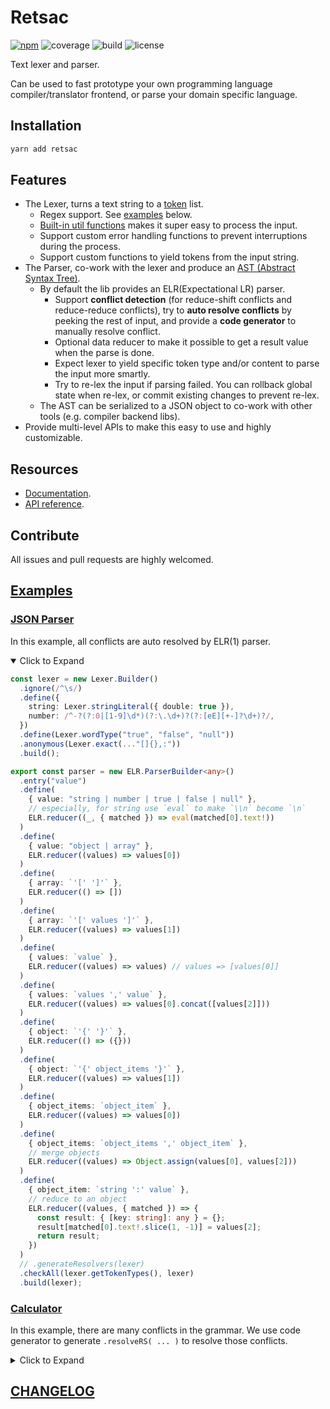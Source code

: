 # Retsac

[![npm](https://img.shields.io/npm/v/retsac?style=flat-square)](https://www.npmjs.com/package/retsac)
![coverage](https://img.shields.io/codecov/c/github/DiscreteTom/retsac?style=flat-square)
![build](https://img.shields.io/github/actions/workflow/status/DiscreteTom/retsac/publish.yml?style=flat-square)
![license](https://img.shields.io/github/license/DiscreteTom/retsac?style=flat-square)

Text lexer and parser.

Can be used to fast prototype your own programming language compiler/translator frontend, or parse your domain specific language.

## Installation

```bash
yarn add retsac
```

## Features

- The Lexer, turns a text string to a [token](https://github.com/DiscreteTom/retsac/blob/main/src/lexer/model.ts) list.
  - Regex support. See [examples](https://github.com/DiscreteTom/retsac#examples) below.
  - [Built-in util functions](https://github.com/DiscreteTom/retsac/blob/main/src/lexer/utils.ts) makes it super easy to process the input.
  - Support custom error handling functions to prevent interruptions during the process.
  - Support custom functions to yield tokens from the input string.
- The Parser, co-work with the lexer and produce an [AST (Abstract Syntax Tree)](https://github.com/DiscreteTom/retsac/blob/main/src/parser/ast.ts).
  - By default the lib provides an ELR(Expectational LR) parser.
    - Support **conflict detection** (for reduce-shift conflicts and reduce-reduce conflicts), try to **auto resolve conflicts** by peeking the rest of input, and provide a **code generator** to manually resolve conflict.
    - Optional data reducer to make it possible to get a result value when the parse is done.
    - Expect lexer to yield specific token type and/or content to parse the input more smartly.
    - Try to re-lex the input if parsing failed. You can rollback global state when re-lex, or commit existing changes to prevent re-lex.
  - The AST can be serialized to a JSON object to co-work with other tools (e.g. compiler backend libs).
- Provide multi-level APIs to make this easy to use and highly customizable.

## Resources

- [Documentation](https://github.com/DiscreteTom/retsac/wiki).
- [API reference](https://discretetom.github.io/retsac/).

## Contribute

All issues and pull requests are highly welcomed.

## [Examples](https://github.com/DiscreteTom/retsac/tree/main/example)

### [JSON Parser](https://github.com/DiscreteTom/retsac/blob/main/example/json.ts)

In this example, all conflicts are auto resolved by ELR(1) parser.

<details open><summary>Click to Expand</summary>

```ts
const lexer = new Lexer.Builder()
  .ignore(/^\s/)
  .define({
    string: Lexer.stringLiteral({ double: true }),
    number: /^-?(?:0|[1-9]\d*)(?:\.\d+)?(?:[eE][+-]?\d+)?/,
  })
  .define(Lexer.wordType("true", "false", "null"))
  .anonymous(Lexer.exact(..."[]{},:"))
  .build();

export const parser = new ELR.ParserBuilder<any>()
  .entry("value")
  .define(
    { value: "string | number | true | false | null" },
    // especially, for string use `eval` to make `\\n` become `\n`
    ELR.reducer((_, { matched }) => eval(matched[0].text!))
  )
  .define(
    { value: "object | array" },
    ELR.reducer((values) => values[0])
  )
  .define(
    { array: `'[' ']'` },
    ELR.reducer(() => [])
  )
  .define(
    { array: `'[' values ']'` },
    ELR.reducer((values) => values[1])
  )
  .define(
    { values: `value` },
    ELR.reducer((values) => values) // values => [values[0]]
  )
  .define(
    { values: `values ',' value` },
    ELR.reducer((values) => values[0].concat([values[2]]))
  )
  .define(
    { object: `'{' '}'` },
    ELR.reducer(() => ({}))
  )
  .define(
    { object: `'{' object_items '}'` },
    ELR.reducer((values) => values[1])
  )
  .define(
    { object_items: `object_item` },
    ELR.reducer((values) => values[0])
  )
  .define(
    { object_items: `object_items ',' object_item` },
    // merge objects
    ELR.reducer((values) => Object.assign(values[0], values[2]))
  )
  .define(
    { object_item: `string ':' value` },
    // reduce to an object
    ELR.reducer((values, { matched }) => {
      const result: { [key: string]: any } = {};
      result[matched[0].text!.slice(1, -1)] = values[2];
      return result;
    })
  )
  // .generateResolvers(lexer)
  .checkAll(lexer.getTokenTypes(), lexer)
  .build(lexer);
```

</details>

### [Calculator](https://github.com/DiscreteTom/retsac/blob/main/example/calculator/core.ts)

In this example, there are many conflicts in the grammar. We use code generator to generate `.resolveRS( ... )` to resolve those conflicts.

<details><summary>Click to Expand</summary>

```ts
const lexer = new Lexer.Builder()
  .ignore(/^\s/)
  .define({
    number: /^[0-9]+(?:\.[0-9]+)?/,
  })
  .anonymous(Lexer.exact(..."+-*/()"))
  .build();

export const parser = new ELR.ParserBuilder<number>()
  .entry("exp")
  .define(
    { exp: "number" },
    ELR.reducer((_, { matched }) => Number(matched[0].text))
  )
  .define(
    { exp: `'-' exp` },
    ELR.reducer<number>((values) => -values[1]!)
      .resolveRS({ exp: `exp '+' exp` }, { next: `'+'`, reduce: true })
      .resolveRS({ exp: `exp '-' exp` }, { next: `'-'`, reduce: true })
      .resolveRS({ exp: `exp '*' exp` }, { next: `'*'`, reduce: true })
      .resolveRS({ exp: `exp '/' exp` }, { next: `'/'`, reduce: true })
  )
  .define(
    { exp: `'(' exp ')'` },
    ELR.reducer((values) => values[1])
  )
  .define(
    { exp: `exp '+' exp` },
    ELR.reducer<number>((values) => values[0]! + values[2]!)
      .resolveRS({ exp: `exp '+' exp` }, { next: `'+'`, reduce: true })
      .resolveRS({ exp: `exp '-' exp` }, { next: `'-'`, reduce: true })
      .resolveRS({ exp: `exp '*' exp` }, { next: `'*'`, reduce: false })
      .resolveRS({ exp: `exp '/' exp` }, { next: `'/'`, reduce: false })
  )
  .define(
    { exp: `exp '-' exp` },
    ELR.reducer<number>((values) => values[0]! - values[2]!)
      .resolveRS({ exp: `exp '+' exp` }, { next: `'+'`, reduce: true })
      .resolveRS({ exp: `exp '-' exp` }, { next: `'-'`, reduce: true })
      .resolveRS({ exp: `exp '*' exp` }, { next: `'*'`, reduce: false })
      .resolveRS({ exp: `exp '/' exp` }, { next: `'/'`, reduce: false })
  )
  .define(
    { exp: `exp '*' exp` },
    ELR.reducer<number>((values) => values[0]! * values[2]!)
      .resolveRS({ exp: `exp '+' exp` }, { next: `'+'`, reduce: true })
      .resolveRS({ exp: `exp '-' exp` }, { next: `'-'`, reduce: true })
      .resolveRS({ exp: `exp '*' exp` }, { next: `'*'`, reduce: true })
      .resolveRS({ exp: `exp '/' exp` }, { next: `'/'`, reduce: true })
  )
  .define(
    { exp: `exp '/' exp` },
    ELR.reducer<number>((values) => values[0]! / values[2]!)
      .resolveRS({ exp: `exp '+' exp` }, { next: `'+'`, reduce: true })
      .resolveRS({ exp: `exp '-' exp` }, { next: `'-'`, reduce: true })
      .resolveRS({ exp: `exp '*' exp` }, { next: `'*'`, reduce: true })
      .resolveRS({ exp: `exp '/' exp` }, { next: `'/'`, reduce: true })
  )
  .checkAll(lexer.getTokenTypes(), lexer)
  .build(lexer);
```

</details>

## [CHANGELOG](https://github.com/DiscreteTom/retsac/blob/main/CHANGELOG.md)
